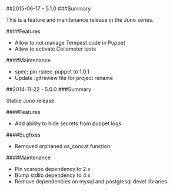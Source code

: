 ##2015-06-17 - 5.1.0
###Summary

This is a feature and maintenance release in the Juno series.

####Features
- Allow to not manage Tempest code in Puppet
- Allow to activate Ceilometer tests

####Maintenance
- spec: pin rspec-puppet to 1.0.1
- Update .gitreview file for project rename

##2014-11-22 - 5.0.0
###Summary

Stable Juno release.

####Features
- Add ability to hide secrets from puppet logs

####Bugfixes
- Removed orphaned os_concat function

####Maintenance
- Pin vcsrepo dependency to 2.x
- Bump stdlib dependency to 4.x
- Remove dependencies on mysql and postgresql devel libraries
